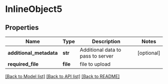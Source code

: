 # InlineObject5

## Properties
Name | Type | Description | Notes
------------ | ------------- | ------------- | -------------
**additional_metadata** | **str** | Additional data to pass to server | [optional] 
**required_file** | **file** | file to upload | 

[[Back to Model list]](../README.md#documentation-for-models) [[Back to API list]](../README.md#documentation-for-api-endpoints) [[Back to README]](../README.md)


